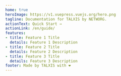 ```yaml
---
home: true
heroImage: https://v1.vuepress.vuejs.org/hero.png
tagline: Documentation for TALXIS by NETWORG.
actionText: Quick Start →
actionLink: /en/guide/
features:
- title: Feature 1 Title
  details: Feature 1 Description
- title: Feature 2 Title
  details: Feature 2 Description
- title: Feature 3 Title
  details: Feature 3 Description
footer: Made by TALXIS with ❤️
---
```


